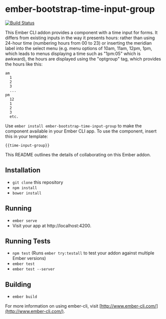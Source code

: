 # ember-bootstrap-time-input-group

[![Build Status](https://travis-ci.org/dmcouncil/ember-bootstrap-time-input-group.svg?branch=master)](https://travis-ci.org/dmcouncil/ember-bootstrap-time-input-group)

This Ember CLI addon provides a component with a time input for forms. It differs from existing inputs in the way it presents hours: rather than using 24-hour time (numbering hours from 00 to 23) or inserting the meridian label into the select menu (e.g. menu options of 10am, 11am, 12pm, 1pm, which leads to menus displaying a time such as "1pm:05" which is awkward), the hours are displayed using the "optgroup" tag, which provides the hours like this:

    am
      1
      2
      3
      ...
    pm
      12
      1
      2
      3
      etc.

Use `ember install ember-bootstrap-time-input-group` to make the component available in your Ember CLI app. To use the component, insert this in your template:

    {{time-input-group}}

This README outlines the details of collaborating on this Ember addon.

## Installation

* `git clone` this repository
* `npm install`
* `bower install`

## Running

* `ember serve`
* Visit your app at http://localhost:4200.

## Running Tests

* `npm test` (Runs `ember try:testall` to test your addon against multiple Ember versions)
* `ember test`
* `ember test --server`

## Building

* `ember build`

For more information on using ember-cli, visit [http://www.ember-cli.com/](http://www.ember-cli.com/).
